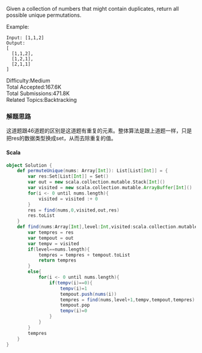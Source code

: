 Given a collection of numbers that might contain duplicates, return all possible unique permutations.

Example:
```
Input: [1,1,2]
Output:
[
  [1,1,2],
  [1,2,1],
  [2,1,1]
]
```

Difficulty:Medium  
Total Accepted:167.6K  
Total Submissions:471.8K  
Related Topics:Backtracking


### 解题思路
这道题跟46道题的区别是这道题有重复的元素。整体算法是跟上道题一样，只是把res的数据类型换成set，从而去除重复的值。
#### Scala
```scala
object Solution {
    def permuteUnique(nums: Array[Int]): List[List[Int]] = {
        var res:Set[List[Int]] = Set()
        var out = new scala.collection.mutable.Stack[Int]()
        var visited = new scala.collection.mutable.ArrayBuffer[Int]()
        for(i <- 0 until nums.length){
            visited = visited :+ 0
        }
        res = find(nums,0,visited,out,res)
        res.toList
    }
    def find(nums:Array[Int],level:Int,visited:scala.collection.mutable.ArrayBuffer[Int],out:scala.collection.mutable.Stack[Int],res:Set[List[Int]]):Set[List[Int]]={
        var tempres = res
        var tempout = out
        var tempv = visited
        if(level==nums.length){
            tempres = tempres + tempout.toList
            return tempres
        }
        else{
            for(i <- 0 until nums.length){
                if(tempv(i)==0){
                    tempv(i)=1
                    tempout.push(nums(i))
                    tempres = find(nums,level+1,tempv,tempout,tempres)
                    tempout.pop
                    tempv(i)=0
                }
            }
        }
        tempres
    }
}
```
